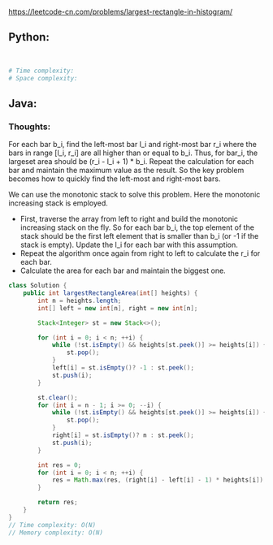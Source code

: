 <https://leetcode-cn.com/problems/largest-rectangle-in-histogram/> 

## Python:
```python

        
# Time complexity: 
# Space complexity: 
```

## Java:
### Thoughts:
For each bar b_i, find the left-most bar l_i and right-most bar r_i where the bars in range [l_i, r_i] are all higher than or equal to b_i. Thus, for bar_i, the largeset area should be
(r_i - l_i + 1) * b_i. Repeat the calculation for each bar and maintain the maximum value as the result. So the key problem becomes how to quickly find the left-most and right-most bars.

We can use the monotonic stack to solve this problem. Here the monotonic increasing stack is employed. 
- First, traverse the array from left to right and build the monotonic increasing stack on the fly. So for each bar b_i, the top element of the stack should be the first left element
that is smaller than b_i (or -1 if the stack is empty). Update the l_i for each bar with this assumption.
- Repeat the algorithm once again from right to left to calculate the r_i for each bar.
- Calculate the area for each bar and maintain the biggest one.

```java
class Solution {
    public int largestRectangleArea(int[] heights) {
        int n = heights.length;
        int[] left = new int[n], right = new int[n];

        Stack<Integer> st = new Stack<>();

        for (int i = 0; i < n; ++i) {
            while (!st.isEmpty() && heights[st.peek()] >= heights[i]) {
                st.pop();
            }
            left[i] = st.isEmpty()? -1 : st.peek();
            st.push(i);
        }

        st.clear();
        for (int i = n - 1; i >= 0; --i) {
            while (!st.isEmpty() && heights[st.peek()] >= heights[i]) {
                st.pop();
            }
            right[i] = st.isEmpty()? n : st.peek();
            st.push(i);
        }

        int res = 0;
        for (int i = 0; i < n; ++i) {
            res = Math.max(res, (right[i] - left[i] - 1) * heights[i]);
        }

        return res;
    }
}
// Time complexity: O(N)
// Memory complexity: O(N)
```
